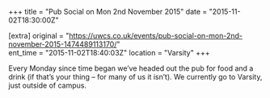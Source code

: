 +++
title = "Pub Social on Mon 2nd November 2015"
date = "2015-11-02T18:30:00Z"

[extra]
original = "https://uwcs.co.uk/events/pub-social-on-mon-2nd-november-2015-1474489113170/"    
ent_time = "2015-11-02T18:40:03Z"
location = "Varsity"
+++

Every Monday since time began we’ve headed out the pub for food and a drink (if that’s your thing – for many of us it isn’t). We currently go to Varsity, just outside of campus.

